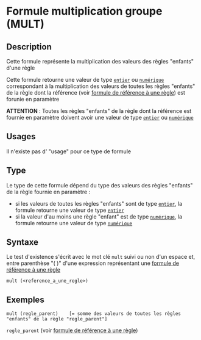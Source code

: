 # Formule multiplication groupe (MULT)
## Description
Cette formule représente la multiplication des valeurs des règles "enfants" d'une règle

Cette formule retourne une valeur de type [`entier`][valeur-de-retour] ou [`numérique`][valeur-de-retour] correspondant à la multiplication des valeurs de toutes les règles "enfants" de la règle dont la référence (voir [formule de référence à une règle][formule-reference-regle]) est forunie en paramètre

__ATTENTION__ :
Toutes les règles "enfants" de la règle dont la référence est fournie en paramètre doivent avoir une valeur de type [`entier`][valeur-de-retour] ou [`numérique`][valeur-de-retour]

## Usages
Il n'existe pas d' "usage" pour ce type de formule

## Type
Le type de cette formule dépend du type des valeurs des règles "enfants" de la règle fournie en paramètre :
- si les valeurs de toutes les règles "enfants" sont de type [`entier`][valeur-de-retour], la formule retourne une valeur de type [`entier`][valeur-de-retour]
- si la valeur d'au moins une règle "enfant" est de type [`numérique`][valeur-de-retour], la formule retourne une valeur de type [`numérique`][valeur-de-retour]

## Syntaxe
Le test d'existence s'écrit avec le mot clé `mult` suivi ou non d'un espace et, entre parenthèse "( )" d'une expression représentant une [formule de référence à une règle][formule-reference-regle] 

    mult (<reference_a_une_regle>)

## Exemples
    mult (regle_parent)    [= somme des valeurs de toutes les règles "enfants" de la règle "regle_parent"]

`regle_parent` (voir [formule de référence à une règle][formule-reference-regle])
    

[valeur-de-retour]: ../../lexique.md#valeur-de-retour
[formule-reference-regle]: ../call/rule_reference.md 